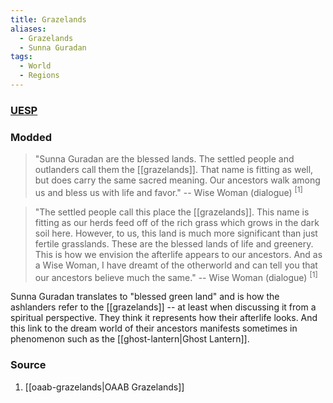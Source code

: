 ```yaml
---
title: Grazelands
aliases:
  - Grazelands
  - Sunna Guradan
tags:
  - World
  - Regions
---
```

### [UESP](https://en.uesp.net/wiki/Morrowind:Grazelands)
### Modded
> "Sunna Guradan are the blessed lands. The settled people and outlanders call them the [[grazelands]]. That name is fitting as well, but does carry the same sacred meaning. Our ancestors walk among us and bless us with life and favor."
> -- Wise Woman (dialogue) <sup>[1]</sup>

> "The settled people call this place the [[grazelands]]. This name is fitting as our herds feed off of the rich grass which grows in the dark soil here. However, to us, this land is much more significant than just fertile grasslands. These are the blessed lands of life and greenery. This is how we envision the afterlife appears to our ancestors. And as a Wise Woman, I have dreamt of the otherworld and can tell you that our ancestors believe much the same."
> -- Wise Woman (dialogue) <sup>[1]</sup>

Sunna Guradan translates to "blessed green land" and is how the ashlanders refer to the [[grazelands]] -- at least when discussing it from a spiritual perspective. They think it represents how their afterlife looks. And this link to the dream world of their ancestors manifests sometimes in phenomenon such as the [[ghost-lantern|Ghost Lantern]].
### Source
1. [[oaab-grazelands|OAAB Grazelands]]